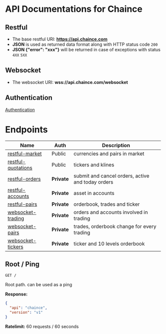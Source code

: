 # API Documentations for Chaince

## Restful
* The base restful URI: **https://api.chaince.com**
* **JSON** is used as returned data format along with HTTP status code `200`
* **JSON {"error": "xxx"}** will be returned in case of exceptions with status `4XX` `5XX`

## Websocket
* The websocket URI: **wss://api.chaince.com/websocket**

## Authentication
[Authentication](./authentication.md)

# Endpoints

Name | Auth | Description
------------ | ------------ | ------------
[restful-market](./restful-market.md) | Public | currencies and pairs in market
[restful-quotations](./restful-quotations.md) | Public | tickers and klines
[restful-orders](./restful-orders.md) | **Private** | submit and cancel orders, active and today orders
[restful-accounts](./restful-accounts.md) | **Private** | asset in accounts
[restful-pairs](./restful-pairs.md) | **Private** | orderbook, trades and ticker
[websocket-trading](./websocket-trading.md) | **Private** | orders and accounts involved in trading
[websocket-pairs](./websocket-pairs.md) | **Private** | trades, orderbook change for every trading
[websocket-tickers](./websocket-tickers.md) | **Private** | ticker and 10 levels orderbook

## Root / Ping

```
GET /
```
Root path. can be used as a ping

**Response:**
```json
{
  "api": "chaince",
  "version": "v1"
}
```

**Ratelimit:**
60 requests / 60 seconds
